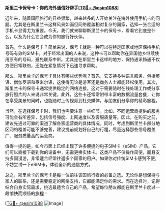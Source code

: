 **斯里兰卡保号卡：你的海外通信好帮手[[TG💪+ @esim1088](https://t.me/s/esim1088)]**

近年来，随着国际旅行的日益频繁，越来越多的人开始关注在海外使用手机卡的问题。尤其是在斯里兰卡这样风景如画但网络覆盖相对复杂的国家，选择一张合适的手机卡显得尤为重要。今天，我们就来聊聊斯里兰卡的保号卡，看看它到底是什么，以及为什么它会成为你的旅行好伙伴。

首先，什么是保号卡？简单来说，保号卡就是一种可以在特定国家或地区保持手机号码有效的SIM卡。对于经常出国的人来说，这种卡可以帮助你在异国他乡继续使用原有的号码，避免联系中断。尤其是在斯里兰卡这样的地方，保持通讯畅通不仅方便日常联络，还能在紧急情况下迅速寻求帮助。

那么，斯里兰卡的保号卡具体有哪些优势呢？首先，它支持多种语言服务，包括英语、僧伽罗语和泰米尔语，这使得无论是游客还是商务人士都能轻松使用。其次，斯里兰卡的保号卡通常提供稳定的网络连接，这对于需要随时在线处理工作或分享旅行照片的人来说非常关键。此外，这些卡还常常附带丰富的数据流量套餐，让你在享受美景的同时，也能随时上传视频到社交媒体，与朋友们分享你的精彩旅程。

当然，在选择保号卡时，我们也需要注意一些细节。比如，不同运营商提供的服务可能会有所差异，包括信号强度、上网速度以及客服质量等。因此，在购买之前，建议先通过可靠的渠道了解各家运营商的具体情况。同时，考虑到斯里兰卡部分地区网络覆盖可能不够完善，建议提前规划好自己的行程，尽量选择那些信号覆盖广、服务质量高的运营商。

值得一提的是，如今市面上已经出现了许多便捷的电子SIM卡（eSIM）产品，它们可以直接下载到你的设备中，无需更换实体卡。这类产品不仅操作简便，而且支持多国漫游，非常适合经常往返多个国家的用户。如果你对传统SIM卡感到不便，不妨尝试一下eSIM卡，体验全新的通信方式。

总之，斯里兰卡的保号卡是每一位前往该国旅行者的必备之选。无论你是想保持与家人的联系，还是需要稳定的网络支持，它都能满足你的需求。而在选择时，记得结合自身实际需求，挑选最适合自己的产品。希望每位朋友都能在斯里兰卡度过一段愉快而顺畅的旅程！

[[TG💪+ @esim1088](https://t.me/s/esim1088) ![Image](https://i.postimg.cc/4NQfJmqS/Snipaste-2025-05-13-00-14-12.png)]